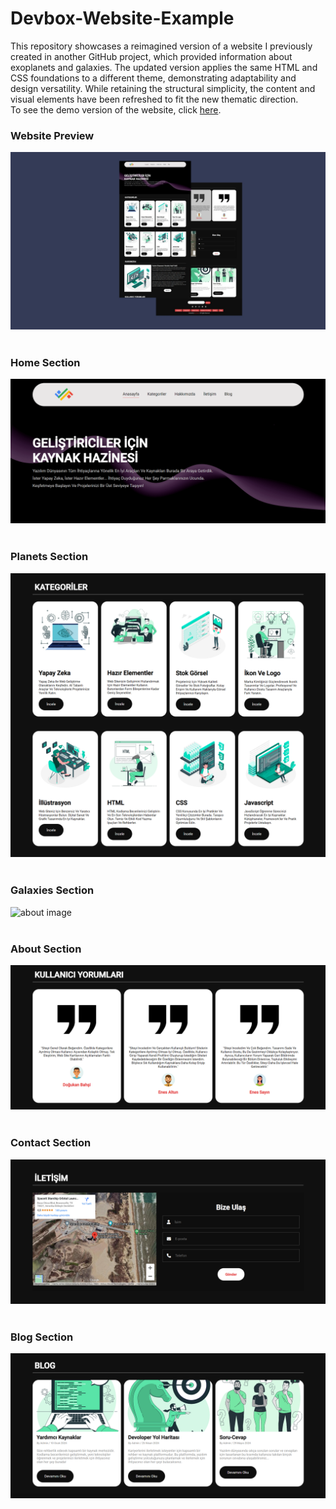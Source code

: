 # Devbox-Website-Example
This repository showcases a reimagined version of a website I previously created in another GitHub project, which provided information about exoplanets and galaxies. The updated version applies the same HTML and CSS foundations to a different theme, demonstrating adaptability and design versatility. While retaining the structural simplicity, the content and visual elements have been refreshed to fit the new thematic direction. <br>
To see the demo version of the website, click [here](https://astronomy-website-example.netlify.app/).

### Website Preview

![home image](https://raw.githubusercontent.com/isaddemir/Devbox-Website-Example/main/assets/preview.jpg) <br> <br>

### Home Section

![home image](https://github.com/isaddemir/Devbox-Website-Example/blob/main/assets/home.png?raw=true) <br> <br>

### Planets Section

![categories image](https://github.com/isaddemir/Devbox-Website-Example/blob/main/assets/categories2.png?raw=true) <br> <br>

### Galaxies Section

![about image](](https://github.com/isaddemir/Devbox-Website-Example/blob/main/assets/aboutus.png?raw=true)) <br> <br>

### About Section

![comment image](https://github.com/isaddemir/Devbox-Website-Example/blob/main/assets/comment.png?raw=true) <br> <br>

### Contact Section

![contact image](https://github.com/isaddemir/Devbox-Website-Example/blob/main/assets/cocntact.png?raw=true) <br> <br>

### Blog Section

![blog image](https://github.com/isaddemir/Devbox-Website-Example/blob/main/assets/blog.png?raw=true) <br> <br>
